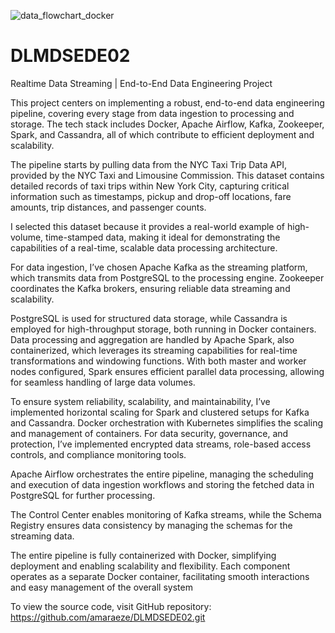 ![data_flowchart_docker](https://github.com/user-attachments/assets/8d02063d-50d7-42bf-8e54-127349f7ecf9)
# DLMDSEDE02

Realtime Data Streaming | End-to-End Data Engineering Project

This project centers on implementing a robust, end-to-end data engineering pipeline, covering every stage from data ingestion to processing and storage. The tech stack includes Docker, Apache Airflow, Kafka, Zookeeper, Spark, and Cassandra, all of which contribute to efficient deployment and scalability.

The pipeline starts by pulling data from the NYC Taxi Trip Data API, provided by the NYC Taxi and Limousine Commission. This dataset contains detailed records of taxi trips within New York City, capturing critical information such as timestamps, pickup and drop-off locations, fare amounts, trip distances, and passenger counts.

I selected this dataset because it provides a real-world example of high-volume, time-stamped data, making it ideal for demonstrating the capabilities of a real-time, scalable data processing architecture.

For data ingestion, I’ve chosen Apache Kafka as the streaming platform, which transmits data from PostgreSQL to the processing engine. Zookeeper coordinates the Kafka brokers, ensuring reliable data streaming and scalability.

PostgreSQL is used for structured data storage, while Cassandra is employed for high-throughput storage, both running in Docker containers. Data processing and aggregation are handled by Apache Spark, also containerized, which leverages its streaming capabilities for real-time transformations and windowing functions. With both master and worker nodes configured, Spark ensures efficient parallel data processing, allowing for seamless handling of large data volumes.

To ensure system reliability, scalability, and maintainability, I’ve implemented horizontal scaling for Spark and clustered setups for Kafka and Cassandra. Docker orchestration with Kubernetes simplifies the scaling and management of containers. For data security, governance, and protection, I’ve implemented encrypted data streams, role-based access controls, and compliance monitoring tools.

Apache Airflow orchestrates the entire pipeline, managing the scheduling and execution of data ingestion workflows and storing the fetched data in PostgreSQL for further processing.

The Control Center enables monitoring of Kafka streams, while the Schema Registry ensures data consistency by managing the schemas for the streaming data.

The entire pipeline is fully containerized with Docker, simplifying deployment and enabling scalability and flexibility. Each component operates as a separate Docker container, facilitating smooth interactions and easy management of the overall system


To view the source code, visit GitHub repository: https://github.com/amaraeze/DLMDSEDE02.git
